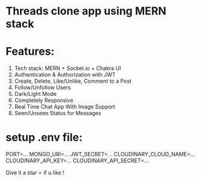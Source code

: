 # Threads clone app using MERN stack

# Features:
1. Tech stack: MERN + Socket.io + Chakra UI
2. Authentication & Authorization with JWT
3. Create, Delete, Like/Unlike, Comment to a Post
4. Follow/Unfollow Users
5. Dark/Light Mode
6. Completely Responsive
7. Real Time Chat App With Image Support
8. Seen/Unseen Status for Messages

# setup .env file:
PORT=...
MONGO_URI=...
JWT_SECRET=...
CLOUDINARY_CLOUD_NAME=...
CLOUDINARY_API_KEY=...
CLOUDINARY_API_SECRET=...

Give it a star ⭐ if u like !
